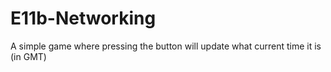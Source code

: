 # E11b-Networking
A simple game where pressing the button will update what current time it is (in GMT)